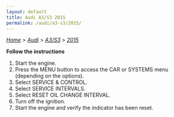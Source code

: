 ```yaml
---
layout: default
title: Audi A3/S3 2015
permalink: /audi/a3-s3/2015/
---
```

[*Home*](/) > [*Audi*](/audi/) > [*A3/S3*](/audi/a3-s3/) > [*2015*](/audi/a3-s3/2015/)

**Follow the instructions**

1. Start the engine.
2. Press the MENU button to access the CAR or SYSTEMS menu (depending on the options).
3. Select SERVICE & CONTROL.
4. Select SERVICE INTERVALS.
5. Select RESET OIL CHANGE INTERVAL.
6. Turn off the ignition.
7. Start the engine and verify the indicator has been reset.
